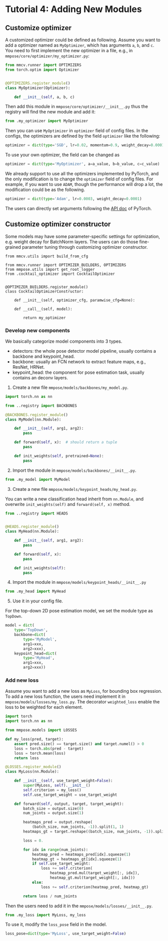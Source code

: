 # Tutorial 4: Adding New Modules

## Customize optimizer

A customized optimizer could be defined as following.
Assume you want to add a optimizer named as `MyOptimizer`, which has arguments `a`, `b`, and `c`.
You need to first implement the new optimizer in a file, e.g., in `mmpose/core/optimizer/my_optimizer.py`:

```python
from mmcv.runner import OPTIMIZERS
from torch.optim import Optimizer


@OPTIMIZERS.register_module()
class MyOptimizer(Optimizer):

    def __init__(self, a, b, c)

```

Then add this module in `mmpose/core/optimizer/__init__.py` thus the registry will
find the new module and add it:

```python
from .my_optimizer import MyOptimizer
```

Then you can use `MyOptimizer` in `optimizer` field of config files.
In the configs, the optimizers are defined by the field `optimizer` like the following:

```python
optimizer = dict(type='SGD', lr=0.02, momentum=0.9, weight_decay=0.0001)
```

To use your own optimizer, the field can be changed as

```python
optimizer = dict(type='MyOptimizer', a=a_value, b=b_value, c=c_value)
```

We already support to use all the optimizers implemented by PyTorch, and the only modification is to change the `optimizer` field of config files.
For example, if you want to use `ADAM`, though the performance will drop a lot, the modification could be as the following.

```python
optimizer = dict(type='Adam', lr=0.0003, weight_decay=0.0001)
```

The users can directly set arguments following the [API doc](https://pytorch.org/docs/stable/optim.html?highlight=optim#module-torch.optim) of PyTorch.

## Customize optimizer constructor

Some models may have some parameter-specific settings for optimization, e.g. weight decay for BatchNorm layers.
The users can do those fine-grained parameter tuning through customizing optimizer constructor.

```
from mmcv.utils import build_from_cfg

from mmcv.runner import OPTIMIZER_BUILDERS, OPTIMIZERS
from mmpose.utils import get_root_logger
from .cocktail_optimizer import CocktailOptimizer


@OPTIMIZER_BUILDERS.register_module()
class CocktailOptimizerConstructor:

    def __init__(self, optimizer_cfg, paramwise_cfg=None):

    def __call__(self, model):

        return my_optimizer

```

### Develop new components

We basically categorize model components into 3 types.

- detectors: the whole pose detector model pipeline, usually contains a backbone and keypoint_head.
- backbone: usually an FCN network to extract feature maps, e.g., ResNet, HRNet.
- keypoint_head: the component for pose estimation task, usually contains an deconv layers.

1. Create a new file `mmpose/models/backbones/my_model.py`.

```python
import torch.nn as nn

from ..registry import BACKBONES

@BACKBONES.register_module()
class MyModel(nn.Module):

    def __init__(self, arg1, arg2):
        pass

    def forward(self, x):  # should return a tuple
        pass

    def init_weights(self, pretrained=None):
        pass
```

2. Import the module in `mmpose/models/backbones/__init__.py`.

```python
from .my_model import MyModel
```

3. Create a new file `mmpose/models/keypoint_heads/my_head.py`.

You can write a new classification head inherit from `nn.Module`,
and overwrite `init_weights(self)` and `forward(self, x)` method.

```python
from ..registry import HEADS


@HEADS.register_module()
class MyHead(nn.Module):

    def __init__(self, arg1, arg2):
        pass

    def forward(self, x):
        pass

    def init_weights(self):
        pass
```

4. Import the module in `mmpose/models/keypoint_heads/__init__.py`

```python
from .my_head import MyHead
```

5. Use it in your config file.

For the top-down 2D pose estimation model, we set the module type as `TopDown`.

```python
model = dict(
    type='TopDown',
    backbone=dict(
        type='MyModel',
        arg1=xxx,
        arg2=xxx),
    keypoint_head=dict(
        type='MyHead',
        arg1=xxx,
        arg2=xxx))
```

### Add new loss

Assume you want to add a new loss as `MyLoss`, for bounding box regression.
To add a new loss function, the users need implement it in `mmpose/models/losses/my_loss.py`.
The decorator `weighted_loss` enable the loss to be weighted for each element.

```python
import torch
import torch.nn as nn

from mmpose.models import LOSSES

def my_loss(pred, target):
    assert pred.size() == target.size() and target.numel() > 0
    loss = torch.abs(pred - target)
    loss = torch.mean(loss)
    return loss

@LOSSES.register_module()
class MyLoss(nn.Module):

    def __init__(self, use_target_weight=False):
        super(MyLoss, self).__init__()
        self.criterion = my_loss()
        self.use_target_weight = use_target_weight

    def forward(self, output, target, target_weight):
        batch_size = output.size(0)
        num_joints = output.size(1)

        heatmaps_pred = output.reshape(
            (batch_size, num_joints, -1)).split(1, 1)
        heatmaps_gt = target.reshape((batch_size, num_joints, -1)).split(1, 1)

        loss = 0.

        for idx in range(num_joints):
            heatmap_pred = heatmaps_pred[idx].squeeze(1)
            heatmap_gt = heatmaps_gt[idx].squeeze(1)
            if self.use_target_weight:
                loss += self.criterion(
                    heatmap_pred.mul(target_weight[:, idx]),
                    heatmap_gt.mul(target_weight[:, idx]))
            else:
                loss += self.criterion(heatmap_pred, heatmap_gt)

        return loss / num_joints
```

Then the users need to add it in the `mmpose/models/losses/__init__.py`.

```python
from .my_loss import MyLoss, my_loss

```

To use it, modify the `loss_pose` field in the model.

```python
loss_pose=dict(type='MyLoss', use_target_weight=False)
```
